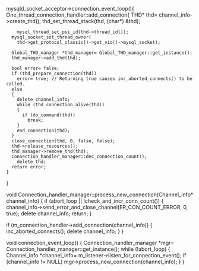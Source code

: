 mysqld_socket_acceptor->connection_event_loop(){
	One_thread_connection_handler::add_connection{
		THD* thd= channel_info->create_thd();
		thd_set_thread_stack(thd, (char*) &thd);

		mysql_thread_set_psi_id(thd->thread_id());
	  mysql_socket_set_thread_owner(
		thd->get_protocol_classic()->get_vio()->mysql_socket);

	  Global_THD_manager *thd_manager= Global_THD_manager::get_instance();
	  thd_manager->add_thd(thd);

	  bool error= false;
	  if (thd_prepare_connection(thd))
		error= true; // Returning true causes inc_aborted_connects() to be called.
	  else
	  {
		delete channel_info;
		while (thd_connection_alive(thd))
		{
		  if (do_command(thd))
			break;
		}
		end_connection(thd);
	  }
	  close_connection(thd, 0, false, false);
	  thd->release_resources();
	  thd_manager->remove_thd(thd);
	  Connection_handler_manager::dec_connection_count();
		delete thd;
	  return error;
	}
}

void Connection_handler_manager::process_new_connection(Channel_info* channel_info)
{
  if (abort_loop || !check_and_incr_conn_count())
  {
    channel_info->send_error_and_close_channel(ER_CON_COUNT_ERROR, 0, true);
    delete channel_info;
    return;
  }

  if (m_connection_handler->add_connection(channel_info))
  {
    inc_aborted_connects();
    delete channel_info;
  }
}

void connection_event_loop()
  {
    Connection_handler_manager *mgr= Connection_handler_manager::get_instance();
    while (!abort_loop)
    {
      Channel_info *channel_info= m_listener->listen_for_connection_event();
      if (channel_info != NULL)
        mgr->process_new_connection(channel_info);
    }
  }
